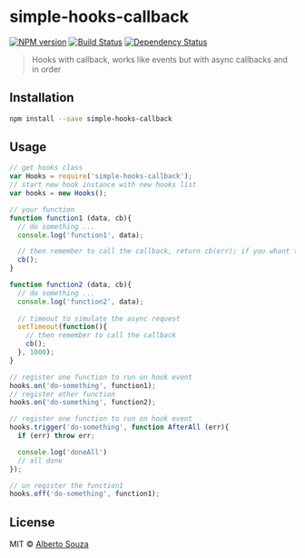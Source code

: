 # simple-hooks-callback 

[![NPM version][npm-image]][npm-url] [![Build Status][travis-image]][travis-url] [![Dependency Status][daviddm-image]][daviddm-url] 

> Hooks with callback, works like events but with async callbacks and in order

## Installation

```sh
npm install --save simple-hooks-callback
```

## Usage

```js
// get hooks class
var Hooks = require('simple-hooks-callback');
// start new hook instance with new hooks list
var hooks = new Hooks();

// your function
function function1 (data, cb){
  // do something ...
  console.log('function1', data);

  // then remember to call the callback, return cb(err); if you whant to returns error
  cb();
}

function function2 (data, cb){
  // do something ...
  console.log('function2', data);
  
  // timeout to simulate the async request
  setTimeout(function(){ 
    // then remember to call the callback
    cb();
  }, 1000);
}

// register one function to run on hook event
hooks.on('do-something', function1);
// register other function
hooks.on('do-something', function2);

// register one function to run on hook event
hooks.trigger('do-something', function AfterAll (err){
  if (err) throw err;

  console.log('doneAll')
  // all done
});

// un register the function1
hooks.off('do-something', function1);

```

## License

MIT © [Alberto Souza](http://albertosouza.net)

[npm-image]: https://badge.fury.io/js/simple-hooks-callback.svg
[npm-url]: https://npmjs.org/package/simple-hooks-callback
[travis-image]: https://travis-ci.org/wejs/simple-hooks-callback.svg?branch=master
[travis-url]: https://travis-ci.org/wejs/simple-hooks-callback
[daviddm-image]: https://david-dm.org/wejs/simple-hooks-callback.svg?theme=shields.io
[daviddm-url]: https://david-dm.org/wejs/simple-hooks-callback

